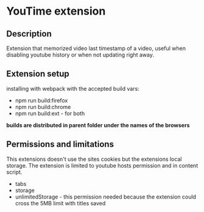# YouTime extension

## Description

Extension that memorized video last timestamp of a video, useful when disabling youtube history or when not updating right away.

## Extension setup

installing with webpack with the accepted build vars:

- npm run build:firefox
- npm run build:chrome
- npm run build:ext - for both

**builds are distributed in parent folder under the names of the browsers**

## Permissions and limitations

This extensions doesn't use the sites cookies but the extensions local storage.
The extension is limited to youtube hosts permission and in content script.

- tabs
- storage
- unlimitedStorage - this permission needed because the extension could cross the 5MB limit with titles saved

